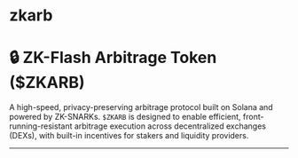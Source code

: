 # zkarb

# 🔒 ZK-Flash Arbitrage Token ($ZKARB)

A high-speed, privacy-preserving arbitrage protocol built on Solana and powered by ZK-SNARKs. `$ZKARB` is designed to enable efficient, front-running-resistant arbitrage execution across decentralized exchanges (DEXs), with built-in incentives for stakers and liquidity providers.

---
